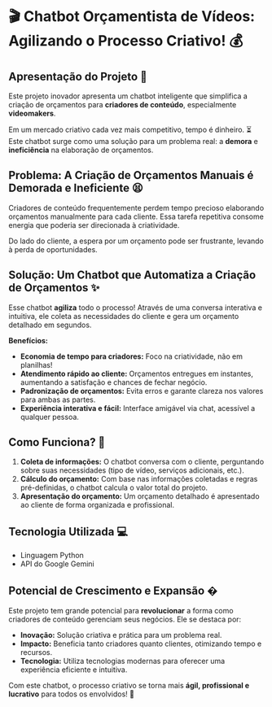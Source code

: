 # 🎬 Chatbot Orçamentista de Vídeos: Agilizando o Processo Criativo! 💰

##  Apresentação do Projeto 🚀

Este projeto inovador apresenta um chatbot inteligente que simplifica a criação de orçamentos para **criadores de conteúdo**, especialmente **videomakers**. 

Em um mercado criativo cada vez mais competitivo, tempo é dinheiro. ⏳ Este chatbot surge como uma solução para um problema real: a **demora** e **ineficiência** na elaboração de orçamentos. 

## Problema: A Criação de Orçamentos Manuais é Demorada e Ineficiente 😫

Criadores de conteúdo frequentemente perdem tempo precioso elaborando orçamentos manualmente para cada cliente. Essa tarefa repetitiva consome energia que poderia ser direcionada à criatividade. 

Do lado do cliente, a espera por um orçamento pode ser frustrante, levando à perda de oportunidades. 

## Solução: Um Chatbot que Automatiza a Criação de Orçamentos  ✨

Esse chatbot **agiliza** todo o processo! Através de uma conversa interativa e intuitiva, ele coleta as necessidades do cliente e gera um orçamento detalhado em segundos. 

**Benefícios:**

* **Economia de tempo para criadores:**  Foco na criatividade, não em planilhas! 
* **Atendimento rápido ao cliente:**  Orçamentos entregues em instantes, aumentando a  satisfação e chances de fechar negócio.
* **Padronização de orçamentos:**  Evita erros e garante clareza nos valores para ambas as partes.
* **Experiência interativa e fácil:**  Interface amigável via chat, acessível a qualquer pessoa.

## Como Funciona? 🤔

1. **Coleta de informações:** O chatbot conversa com o cliente, perguntando sobre suas necessidades (tipo de vídeo, serviços adicionais, etc.).
2. **Cálculo do orçamento:** Com base nas informações coletadas e regras pré-definidas, o chatbot calcula o valor total do projeto.
3. **Apresentação do orçamento:**  Um orçamento detalhado é apresentado ao cliente de forma organizada e profissional.

## Tecnologia Utilizada 💻

* Linguagem Python
* API do Google Gemini

## Potencial de Crescimento e Expansão �


Este projeto tem grande potencial para **revolucionar** a forma como criadores de conteúdo gerenciam seus negócios. Ele se destaca por:

* **Inovação:**  Solução criativa e prática para um problema real.
* **Impacto:** Beneficia tanto criadores quanto clientes, otimizando tempo e recursos.
* **Tecnologia:**  Utiliza tecnologias modernas para oferecer uma experiência  eficiente e intuitiva. 

Com este chatbot, o processo criativo se torna mais **ágil, profissional e lucrativo** para todos os envolvidos! 🤝
